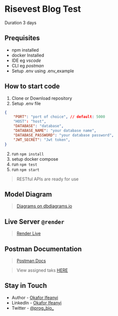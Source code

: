 # Risevest Blog Test
Duration 3 days

## Prequisites
-   npm installed
-   docker Installed
-   IDE eg _vscode_
-   CLI eg _postman_
-   Setup .env using .env_example

## How to start code
1.  Clone or Download repository
2.  Setup .env file
```json
{
    "PORT": "port of choice", // default: 5000
    "HOST": "host",
    "DATABASE": "database",
    "DATABASE_NAME": "your database name",
    "DATABASE_PASSWORD": "your database password",
    "JWT_SECRET": "Jwt token",
}
```
2.  run `npm install`
3.  setup docker compose
4.  run `npm test`
5.  run `npm start`
>   RESTful APIs are ready for use

## Model Diagram
>   [Diagrams on dbdiagrams.io](https://dbdiagram.io/d/64e64cd902bd1c4a5e4a24e0)

## Live Server `@render`
>   [Render Live](https://vitals-8myt.onrender.com)

## Postman Documentation
>   [Postman Docs](https://documenter.getpostman.com/view/19026826/2s9Y5YRN6k)

> View assigned taks [HERE](https://github.com/risevest/senior-backend-test)

## Stay in Touch
- Author - [Okafor Ifeanyi](https://github.com/Okafor-Ifeanyi)
- LinkedIn - [Okafor Ifeanyi](https://www.linkedin.com/in/ifeanyi-okafor-b26bb6244)
- Twitter - [@prog_bio_](https://twitter.com/prog_bio_)
